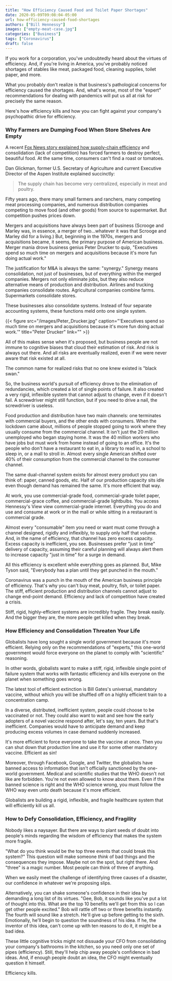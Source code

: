 ```yaml
---
title: "How Efficiency Caused Food and Toilet Paper Shortages"
date: 2020-05-09T09:08:04-05:00
url: how-efficiency-caused-food-shortages
authors: ["Bill Hennessy"]
images: ["empty-meat-case.jpg"]
categories: ["Business"]
tags: ["Coronavirus"]
draft: false
---
```


If you work for a corporation, you've undoubtedly heard about the virtues of efficiency. And, if you're living in America, you've probably noticed shortages of stables like meat, packaged food, cleaning supplies, toilet paper, and more. 

What you probably don't realize is that business's pathological concerns for efficiency caused the shortages. And, what's worse, most of the "expert" recommendations for dealing with pandemics will put us all at risk for precisely the same reason. 

Here's how efficiency kills and how you can fight against your company's psychopathic drive for efficiency. 

### Why Farmers are Dumping Food When Store Shelves Are Empty

A recent [Fox News story explained how supply-chain efficiency](https://www.foxnews.com/us/farmers-dump-food-grocery-stores-shortage-coronavirus) and consolidation (lack of competition) has forced farmers to destroy perfect, beautiful food. At the same time, consumers can't find a roast or tomatoes. 

Dan Glickman, former U.S. Secretary of Agriculture and current Executive Director of the Aspen Institute explained succinctly:

>  The supply chain has become very centralized, especially in meat and poultry.

Fifty years ago, there many small farmers and ranchers, many competing meat processing companies, and numerous distribution companies competing to move food (and other goods) from source to supermarket. But competition pushes prices down.

Mergers and acquisitions have always been part of business (Scrooge and Marley was, in essence, a merger of two...whatever it was that Scrooge and Marley did for a living.) But, beginning in the 1970s, mergers and acquisitions became, it seems, the primary purpose of American business. Merger mania drove business genius Peter Drucker to quip, "Executives spend so much time on mergers and acquisitions because it's more fun doing actual work." 

The justification for M&A is always the same: "synergy." Synergy means consolidation, not just of businesses, but of everything within the merged companies. Mergers not only eliminate jobs, but they also reduce alternative means of production and distribution. Airlines and trucking companies consolidate routes. Agricultural companies combine farms. Supermarkets consolidate stores. 

These businesses also consolidate systems. Instead of four separate accounting systems, these functions meld onto one single system. 

{{< figure src="/images/Peter_Drucker.jpg" caption="'Executives spend so much time on mergers and acquisitions because it's more fun doing actual work.'" title="Peter Drucker" link="" >}}


All of this makes sense when it's proposed, but business people are not immune to cognitive biases that cloud their estimation of risk. And risk is always out there. And all risks are eventually realized, even if we were never aware that risk existed at all. 

The common name for realized risks that no one knew existed is "black swan." 

So, the business world's pursuit of efficiency drove to the elimination of redundancies, which created a lot of single points of failure. It also created a very rigid, inflexible system that cannot adjust to change, even if it doesn't fail. A screwdriver might still function, but if you need to drive a nail, the screwdriver is useless. 

Food production and distribution have two main channels: one terminates with commercial buyers, and the other ends with consumers. When the lockdown came about, millions of people stopped going to work where they usually consume from the commercial channel. It isn't just the 20 million unemployed who began staying home. It was the 40 million workers who have jobs but must work from home instead of going to an office. It's the people who don't have a restaurant to eat in, a library to read in, a school to sleep in, or a mall to stroll in. Almost every single American shifted over 40% of their consumption from the commercial channel to the consumer channel.

The same dual-channel system exists for almost every product you can think of: paper, canned goods, etc. Half of our production capacity sits idle even though demand has remained the same. It's more efficient that way.

At work, you use commercial-grade food, commercial-grade toilet paper, commercial-grace coffee, and commercial-grade lightbulbs. You access Hennessy's View view commercial-grade internet. Everything you do and use and consume at work or in the mall or while sitting in a restaurant is commercial grade. 

Almost every "consumable" item you need or want must come through a channel designed, rigidly and inflexibly, to supply only half that volume. And, in the name of efficiency, that channel has zero excess capacity. Excess capacity is inefficient, you see. Businesses prefer "just in time" delivery of capacity, assuming their careful planning will always alert them to increase capacity "just in time" for a surge in demand. 

All this efficiency is excellent while everything goes as planned. But, Mike Tyson said, "Everybody has a plan until they get punched in the mouth." 

Coronavirus was a punch in the mouth of the American business principle of efficiency. That's why you can't buy meat, poultry, fish, or toilet paper. The stiff, efficient production and distribution channels cannot adjust to change end-point demand. Efficiency and lack of competition have created a crisis. 

Stiff, rigid, highly-efficient systems are incredibly fragile. They break easily. And the bigger they are, the more people get killed when they break. 

### How Efficiency and Consolidation Threaten Your Life

Globalists have long sought a single world government because it's more efficient. Relying only on the recommendations of "experts," this one-world government would force everyone on the planet to comply with "scientific" reasoning. 

In other words, globalists want to make a stiff, rigid, inflexible single point of failure system that works with fantastic efficiency and kills everyone on the planet when something goes wrong. 

The latest tool of efficient extinction is Bill Gates's universal, mandatory vaccine, without which you will be shuffled off on a highly efficient train to a concentration camp. 

In a diverse, distributed, inefficient system, people could choose to be vaccinated or not. They could also want to wait and see how the early adopters of a novel vaccine respond after, let's say, ten years. But that's inefficient. Companies would have to anticipate demand and keep producing excess volumes in case demand suddenly increased. 

It's more efficient to force everyone to take the vaccine at once. Then you can shut down that production line and use it for some other mandatory vaccine. Efficient as sin!

Moreover, through Facebook, Google, and Twitter, the globalists have banned access to information that isn't officially sanctioned by the one-world government. Medical and scientific studies that the WHO doesn't not like are forbidden. You're not even allowed to know about them. Even if the banned science is right and the WHO science wrong, you must follow the WHO way even unto death because it's more efficient. 

Globalists are building a rigid, inflexible, and fragile healthcare system that will efficiently kill us all. 

### How to Defy Consolidation, Efficiency, and Fragility

Nobody likes a naysayer. But there are ways to plant seeds of doubt into people's minds regarding the wisdom of efficiency that makes the system more fragile. 

"What do you think would be the top three events that could break this system?" This question will make someone *think* of bad things and the consequences they impose. Maybe not on the spot, but right there. And "three" is a magic number. Most people can think of three of anything. 

When we easily meet the challenge of identifying three causes of a disaster, our confidence in whatever we're proposing slips. 

Alternatively, you can shake someone's confidence in their idea by demanding a long list of its virtues. "Gee, Bob, it sounds like you've put a lot of thought into this. What are the top 10 benefits we'll get from this so I can get other people excited." Bob will rattle off two or three benefits instantly. The fourth will sound like a stretch. He'll give up before getting to the sixth. Emotionally, he'll begin to question the soundness of his idea. If he, the inventor of this idea, can't come up with ten reasons to do it, it might be a bad idea. 

These little cognitive tricks might not dissuade your CFO from consolidating your company's bathrooms in the kitchen, so you need only one set of pipes (efficiency). Still, they'll help chip away people's confidence in bad ideas. And, if enough people doubt an idea, the CFO might eventually question it himself. 

Efficiency kills. 


